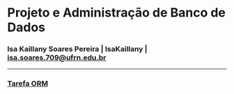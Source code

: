 # Projeto e Administração de Banco de Dados
### Isa Kaillany Soares Pereira | IsaKaillany | isa.soares.709@ufrn.edu.br

---

### [Tarefa ORM](tarefas/orm/tarefa-orm.md)